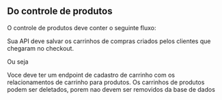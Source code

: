 ## Do controle de produtos

O controle de produtos deve conter o seguinte fluxo:

Sua API deve salvar os carrinhos de compras criados pelos clientes que chegaram no checkout.

Ou seja

Voce deve ter um endpoint de cadastro de carrinho com os relacionamentos de carrinho para produtos.
Os carrinhos de produtos podem ser deletados, porem nao devem ser removidos da base 
de dados